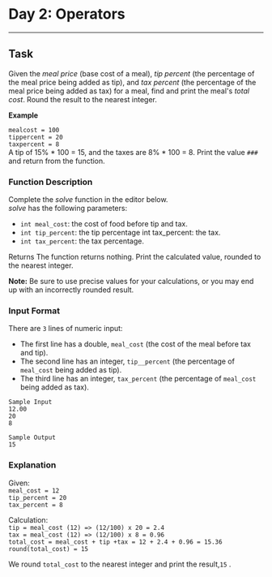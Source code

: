 # Day 2: Operators

<hr>

## Task

Given the *meal price* (base cost of a meal), *tip percent* (the percentage of the meal price being added as tip), and *tax percent* (the percentage of the meal price being added as tax) for a meal, find and print the meal's *total cost*. Round the result to the nearest integer.

**Example**

`mealcost = 100` <br>
`tippercent = 20`<br>
`taxpercent = 8`<br>
A tip of 15% * 100 = 15, and the taxes are 8% * 100 = 8. Print the value `###` and return from the function.

### Function Description

Complete the *solve* function in the editor below.<br>
*solve* has the following parameters:

- `int meal_cost`: the cost of food before tip and tax.
- `int tip_percent`: the tip percentage int tax_percent: the tax.
- `int tax_percent`: the tax percentage.

Returns The function returns nothing. Print the calculated value, rounded to the nearest integer.

**Note:** Be sure to use precise values for your calculations, or you may end up with an incorrectly rounded result.

### Input Format

There are `3` lines of numeric input:<br>
- The first line has a double, `meal_cost` (the cost of the meal before tax and tip). <br>
- The second line has an integer, `tip__percent` (the percentage of `meal_cost` being added as tip).<br>
- The third line has an integer, `tax_percent` (the percentage of `meal_cost` being added as tax).

```angular2html
Sample Input
12.00
20
8

Sample Output
15
```

### Explanation

Given:<br>
`meal_cost = 12`<br>
`tip_percent = 20`<br>
`tax_percent = 8`

Calculation:<br>
`tip = meal_cost (12) => (12/100) x 20 = 2.4`<br>
`tax = meal_cost (12) => (12/100) x 8 = 0.96`<br>
`total_cost = meal_cost + tip +tax = 12 + 2.4 + 0.96 = 15.36`<br>
`round(total_cost) = 15`

We round `total_cost` to the nearest integer and print the result,`15` .
